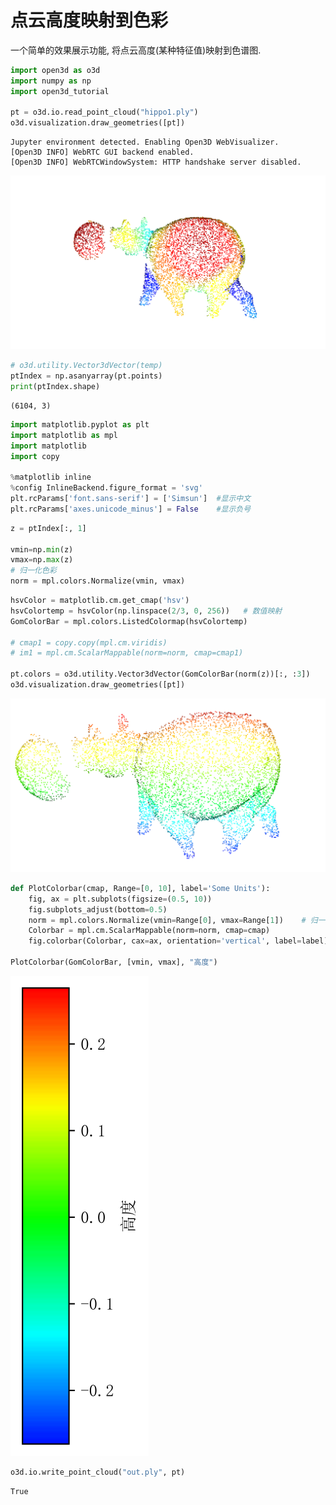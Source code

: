 

# 点云高度映射到色彩

一个简单的效果展示功能, 将点云高度(某种特征值)映射到色谱图.


```python
import open3d as o3d
import numpy as np
import open3d_tutorial

pt = o3d.io.read_point_cloud("hippo1.ply")
o3d.visualization.draw_geometries([pt])
```

    Jupyter environment detected. Enabling Open3D WebVisualizer.
    [Open3D INFO] WebRTC GUI backend enabled.
    [Open3D INFO] WebRTCWindowSystem: HTTP handshake server disabled.
    


    
![png](output_0_1.png)
    



```python
# o3d.utility.Vector3dVector(temp)
ptIndex = np.asanyarray(pt.points)
print(ptIndex.shape)
```

    (6104, 3)
    


```python
import matplotlib.pyplot as plt
import matplotlib as mpl
import matplotlib
import copy

%matplotlib inline 
%config InlineBackend.figure_format = 'svg'
plt.rcParams['font.sans-serif'] = ['Simsun']  #显示中文
plt.rcParams['axes.unicode_minus'] = False    #显示负号
```


```python
z = ptIndex[:, 1]

vmin=np.min(z)
vmax=np.max(z)
# 归一化色彩
norm = mpl.colors.Normalize(vmin, vmax)
```


```python
hsvColor = matplotlib.cm.get_cmap('hsv')
hsvColortemp = hsvColor(np.linspace(2/3, 0, 256))   # 数值映射
GomColorBar = mpl.colors.ListedColormap(hsvColortemp)

# cmap1 = copy.copy(mpl.cm.viridis)
# im1 = mpl.cm.ScalarMappable(norm=norm, cmap=cmap1)

pt.colors = o3d.utility.Vector3dVector(GomColorBar(norm(z))[:, :3])
o3d.visualization.draw_geometries([pt])
```


    
![png](output_4_0.png)
    



```python
def PlotColorbar(cmap, Range=[0, 10], label='Some Units'):
    fig, ax = plt.subplots(figsize=(0.5, 10))
    fig.subplots_adjust(bottom=0.5)
    norm = mpl.colors.Normalize(vmin=Range[0], vmax=Range[1])    # 归一化显示
    Colorbar = mpl.cm.ScalarMappable(norm=norm, cmap=cmap)
    fig.colorbar(Colorbar, cax=ax, orientation='vertical', label=label)

PlotColorbar(GomColorBar, [vmin, vmax], "高度")
```


    
![svg](output_5_0.svg)
    



```python
o3d.io.write_point_cloud("out.ply", pt)
```




    True


